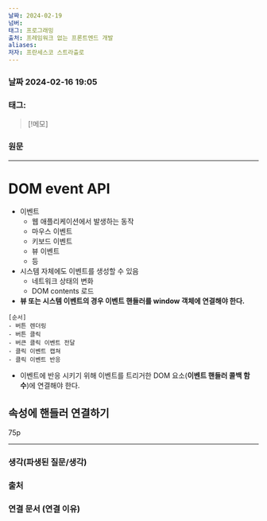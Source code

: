 ```yaml
---
날짜: 2024-02-19
넘버: 
태그: 프로그래밍
출처: 프레임워크 없는 프론트엔드 개발
aliases: 
저자: 프란세스코 스트라츨로
---
```

### 날짜  2024-02-16 19:05

### 태그:

>[!메모]
>

### 원문
---
# DOM event API
- 이벤트
	- 웹 애플리케이션에서 발생하는 동작
	- 마우스 이벤트
	- 키보드 이벤트
	- 뷰 이벤트
	- 등
- 시스템 자체에도 이벤트를 생성할 수 있음
	- 네트워크 상태의 변화
	- DOM contents 로드 
- **뷰 또는 시스템 이벤트의 경우 이벤트 핸들러를 window 객체에 연결해야 한다.**
```
[순서]
- 버튼 렌더링
- 버튼 클릭
- 버큰 클릭 이벤트 전달
- 클릭 이벤트 캡쳐
- 클릭 이벤트 반응
```
- 이벤트에 반응 시키기 위해 이벤트를 트리거한 DOM 요소(**이벤트 핸들러 콜백 함수**)에 연결해야 한다.
## 속성에 핸들러 연결하기
75p


---
### 생각(파생된 질문/생각)

### 출처

### 연결 문서 (연결 이유)
